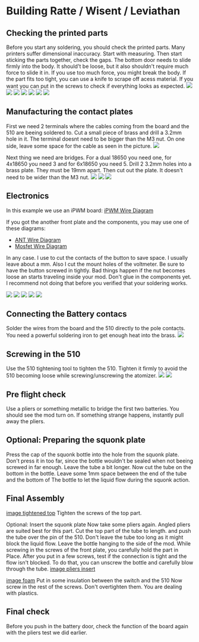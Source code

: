 # Building Ratte / Wisent / Leviathan

## Checking the printed parts
Before you start any soldering, you should check the printed parts. Many printers suffer dimensional inaccuracy. Start with measuring. Then start sticking the parts together, check the gaps.
The bottom door needs to slide firmly into the body. It should't be loose, but it also shouldn't require much force to slide it in. If you use too much force, you might break the body.
If the part fits too tight, you can use a knife to scrape off acess material.
If you want you can put in the screws to check if everything looks as expected.
![](https://github.com/johannes-otto/Librecig/blob/master/Ratte%20and%20Variations/doc/images/building/wisent/checking_printed_parts1.png)
![](https://github.com/johannes-otto/Librecig/blob/master/Ratte%20and%20Variations/doc/images/building/wisent/checking_printed_parts2.png)
![](https://github.com/johannes-otto/Librecig/blob/master/Ratte%20and%20Variations/doc/images/building/wisent/checking_printed_parts3.png)
![](https://github.com/johannes-otto/Librecig/blob/master/Ratte%20and%20Variations/doc/images/building/wisent/checking_printed_parts4.png)
![](https://github.com/johannes-otto/Librecig/blob/master/Ratte%20and%20Variations/doc/images/building/wisent/checking_printed_parts5.png)
![](https://github.com/johannes-otto/Librecig/blob/master/Ratte%20and%20Variations/doc/images/building/wisent/checking_printed_parts6.png)
![](https://github.com/johannes-otto/Librecig/blob/master/Ratte%20and%20Variations/doc/images/building/wisent/checking_printed_parts7.png)

## Manufacturing the contact plates
First we need 2 terminals where the cables coming from the board and the 510 are
beeing soldered to.
Cut a small piece of brass and drill a 3.2mm hole in it. The terminal doesnt need
to be bigger than the M3 nut. On one side, leave some space for the cable as
seen in the picture.
![](https://github.com/johannes-otto/Librecig/blob/master/Ratte%20and%20Variations/doc/images/building/wisent/attaching%20top%20contact%20terminal.png)

Next thing we need are bridges. For a dual 18650 you need one, for 4x18650 you
need 3 and for 6x18650 you need 5.
Drill 2 3.2mm holes into a brass plate. They must be 19mm apart. Then cut out the
plate. It doesn't need to be wider than the M3 nut.
![](https://github.com/johannes-otto/Librecig/blob/master/Ratte%20and%20Variations/doc/images/building/wisent/top_contact_plate.png)
![](https://github.com/johannes-otto/Librecig/blob/master/Ratte%20and%20Variations/doc/images/building/wisent/battery_door_with_contact_plates.png)
![](https://github.com/johannes-otto/Librecig/blob/master/Ratte%20and%20Variations/doc/images/building/wisent/battery_door_with_contact_plates1.png)

## Electronics
In this example we use an iPWM board:
[iPWM Wire Diagram](https://github.com/johannes-otto/Librecig/blob/master/Ratte%20and%20Variations/doc/images/wire%20diagrams/iPWM%20Wiring%20Diagram.jpg)

If you got the another front plate and the components, you may use one of these diagrams:
- [ANT Wire Diagram](https://github.com/johannes-otto/Librecig/blob/master/Ratte%20and%20Variations/doc/images/wire%20diagrams/ANT%20PWM%20Wring%20Diagram.jpg)
- [Mosfet Wire Diagram]()

In any case. I use to cut the contacts of the button to save space. I usually leave about a mm. Also I cut the mount holes of the voltmeter. Be sure to have the button screwed in tightly. Bad things happen if the nut becomes loose an starts traveling inside your mod.
Don't glue in the components yet. I recommend not doing that before you verified that your soldering works.

![](https://github.com/johannes-otto/Librecig/blob/master/Ratte%20and%20Variations/doc/images/building/wisent/soldering1.png)
![](https://github.com/johannes-otto/Librecig/blob/master/Ratte%20and%20Variations/doc/images/building/wisent/soldering2.png)
![](https://github.com/johannes-otto/Librecig/blob/master/Ratte%20and%20Variations/doc/images/building/wisent/soldering3.png)
![](https://github.com/johannes-otto/Librecig/blob/master/Ratte%20and%20Variations/doc/images/building/wisent/soldering4.png)
![](https://github.com/johannes-otto/Librecig/blob/master/Ratte%20and%20Variations/doc/images/building/wisent/soldering5.png)


## Connecting the Battery contacs
Solder the wires from the board and the 510 directly to the pole contacts.
You need a powerful soldering iron to get enough heat into the brass.
![](https://github.com/johannes-otto/Librecig/blob/master/Ratte%20and%20Variations/doc/images/building/wisent/attaching%20top%20contact%20terminal.png)

## Screwing in the 510
Use the 510 tightening tool to tighten the 510. Tighten it firmly to avoid
the 510 becoming loose while screwing/unscrewing the atomizer.
![](https://github.com/johannes-otto/Librecig/blob/master/Ratte%20and%20Variations/doc/images/building/wisent/assembling%20510%20(1).png)
![](https://github.com/johannes-otto/Librecig/blob/master/Ratte%20and%20Variations/doc/images/building/wisent/assembling%20510%20(2).png)

## Pre flight check
Use a pliers or something metallic to bridge the first two batteries.
You should see the mod turn on. If something strange happens, instantly pull away
the pliers.

## Optional: Preparing the squonk plate
Press the cap of the squonk bottle into the hole from the squonk plate. Don't press
it in too far, since the bottle wouldn't be sealed when not beeing screwed in far
enough. Leave the tube a bit longer. Now cut the tube on the bottom in the
bottle. Leave some 1mm space between the end of the tube and the bottom of The
bottle to let the liquid flow during the squonk action.

## Final Assembly
[image tightened top]()
Tighten the screws of the top part.

Optional: Insert the squonk plate
Now take some pliers again. Angled pliers are suited best for this part. Cut
the top part of the tube to length. and push the tube over the pin of the 510.
Don't leave the tube too long as it might block the liquid flow. Leave the bottle hanging to
the side of the mod.
While screwing in the screws of the front plate, you carefully hold the part in
Place.
After you put in a few screws, test if the connection is tight and the flow isn't blocked.
To do that, you can unscrew the bottle and carefully blow through the tube.
[image pliers insert]()

[image foam]()
Put in some insulation between the switch and the 510
Now screw in the rest of the screws. Don't overtighten them. You are dealing with
plastics.

## Final check
Before you push in the battery door, check the function of the board again
with the pliers test we did earlier.
